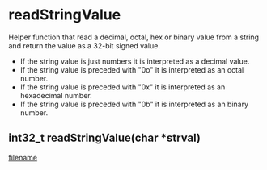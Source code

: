 # readStringValue

Helper function that read a decimal, octal, hex or binary value from a string and return the value as a 32-bit signed value. 

* If the string value is just numbers it is interpreted as a decimal value.
* If the string value is preceded with "0o" it is interpreted as an octal number.
* If the string value is preceded with "0x" it is interpreted as an hexadecimal number.
* If the string value is preceded with "0b" it is interpreted as an binary number.

## int32_t readStringValue(char *strval)

[filename](./bottom_copyright.md ':include')

